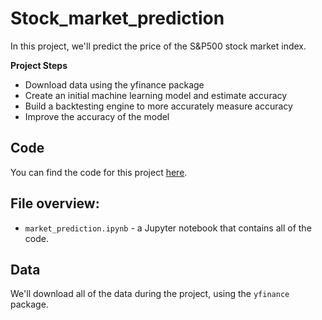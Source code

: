 # Stock_market_prediction
In this project, we'll predict the price of the S&P500 stock market index.

**Project Steps**

* Download data using the yfinance package
* Create an initial machine learning model and estimate accuracy
* Build a backtesting engine to more accurately measure accuracy
* Improve the accuracy of the model

## Code

You can find the code for this project [here](https://github.com/dataquestio/project-walkthroughs/tree/master/sp_500).

## File overview:

* `market_prediction.ipynb` - a Jupyter notebook that contains all of the code.

## Data

We'll download all of the data during the project, using the `yfinance` package.
